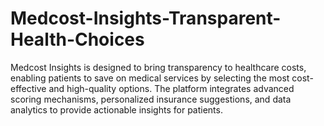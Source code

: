 # Medcost-Insights-Transparent-Health-Choices
Medcost Insights is designed to bring transparency to healthcare costs, enabling patients to save on medical services by selecting the most cost-effective and high-quality options. The platform integrates advanced scoring mechanisms, personalized insurance suggestions, and data analytics to provide actionable insights for patients.

